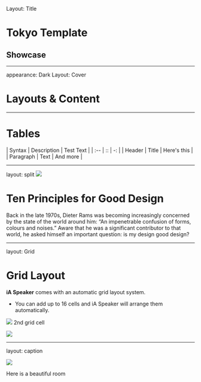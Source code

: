 Layout: Title
      
# Tokyo Template
## Showcase
      
---
appearance: Dark
Layout: Cover

# Layouts & Content


---
# Tables

| Syntax    | Description |   Test Text |
| :-- | :: | -: |
| Header    |    Title    | Here's this |
| Paragraph |    Text     |    And more |

---
layout: split
![]({@{THEME_FOLDER}@}/image1.png)



# Ten Principles for Good Design
Back in the late 1970s, Dieter Rams was becoming increasingly concerned by the state of the world around him: “An impenetrable confusion of forms, colours and noises.” Aware that he was a significant contributor to that world, he asked himself an important question: is my design good design?

---
layout: Grid

# Grid Layout
**iA Speaker** comes with an automatic grid layout system.
- You can add up to 16 cells and iA Speaker will arrange them automatically.

![]({@{THEME_FOLDER}@}/image2.png)
2nd grid cell

![]({@{THEME_FOLDER}@}/image3.png)


---
layout: caption

![]({@{THEME_FOLDER}@}/image4.png)

Here is a beautiful room
